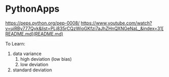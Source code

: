 # PythonApps 
https://peps.python.org/pep-0008/
https://www.youtube.com/watch?v=ujRBy777Qyk&list=PLj835rCQzWioGKfzi7aJhZHnQXNGeNaL_&index=31[README.md](README.md)


To Learn:
1. data variance 
    1. high deviation (low bias) 
   2. low deviation
2. standard deviation





